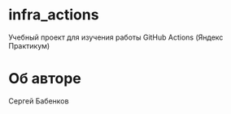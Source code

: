 # infra_actions
Учебный проект для изучения работы GitHub Actions (Яндекс Практикум)

# Об авторе
Сергей Бабенков
